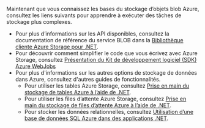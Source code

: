 
Maintenant que vous connaissez les bases du stockage d’objets blob Azure, consultez les liens suivants pour apprendre à exécuter des tâches de stockage plus complexes.

- Pour plus d’informations sur les API disponibles, consultez la documentation de référence du service BLOB dans la [Bibliothèque cliente Azure Storage pour .NET](http://go.microsoft.com/fwlink/?LinkID=390731).
- Pour découvrir comment simplifier le code que vous écrivez avec Azure Storage, consultez [Présentation du Kit de développement logiciel (SDK) Azure WebJobs](../articles/app-service-web/websites-dotnet-webjobs-sdk.md)
- Pour plus d'informations sur les autres options de stockage de données dans Azure, consultez d'autres guides de fonctionnalités.
  - Pour utiliser les tables Azure Storage, consultez [Prise en main du stockage de tables Azure à l’aide de .NET](../articles/storage/storage-dotnet-how-to-use-tables.md).
  - Pour utiliser les files d’attente Azure Storage, consultez [Prise en main du stockage de files d’attente Azure à l’aide de .NET](../articles/storage/storage-dotnet-how-to-use-queues.md).
  - Pour stocker les données relationnelles, consultez [Utilisation d’une base de données SQL Azure dans des applications .NET](../articles/sql-database/sql-database-dotnet-how-to-use.md).

<!---HONumber=AcomDC_0224_2016-->